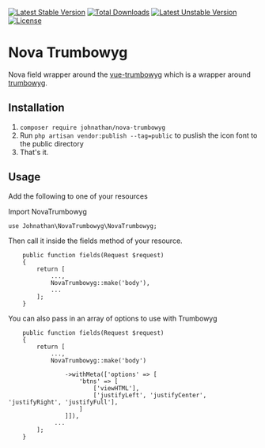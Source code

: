 [![Latest Stable Version](https://poser.pugx.org/johnathan/nova-trumbowyg/v/stable)](https://packagist.org/packages/johnathan/nova-trumbowyg) [![Total Downloads](https://poser.pugx.org/johnathan/nova-trumbowyg/downloads)](https://packagist.org/packages/johnathan/nova-trumbowyg) [![Latest Unstable Version](https://poser.pugx.org/johnathan/nova-trumbowyg/v/unstable)](https://packagist.org/packages/johnathan/nova-trumbowyg) [![License](https://poser.pugx.org/johnathan/nova-trumbowyg/license)](https://packagist.org/packages/johnathan/nova-trumbowyg)

# Nova Trumbowyg

Nova field wrapper around the [vue-trumbowyg](https://github.com/ankurk91/vue-trumbowyg) which is a wrapper around [trumbowyg](https://alex-d.github.io/Trumbowyg/).

## Installation
1. `composer require johnathan/nova-trumbowyg`
2. Run `php artisan vendor:publish --tag=public` to puslish the icon font to the public directory
2. That's it.

## Usage
Add the following to one of your resources

Import NovaTrumbowyg

`use Johnathan\NovaTrumbowyg\NovaTrumbowyg;`

Then call it inside the fields method of your resource.

```
    public function fields(Request $request)
    {
        return [
            ...,
            NovaTrumbowyg::make('body'),
            ...
        ];
    }
```

You can also pass in an array of options to use with Trumbowyg
```
    public function fields(Request $request)
    {
        return [
            ...,
            NovaTrumbowyg::make('body')

                ->withMeta(['options' => [
                    'btns' => [
                        ['viewHTML'],
                        ['justifyLeft', 'justifyCenter', 'justifyRight', 'justifyFull'],
                    ]
                ]]),
             ...
        ];
    }
```
